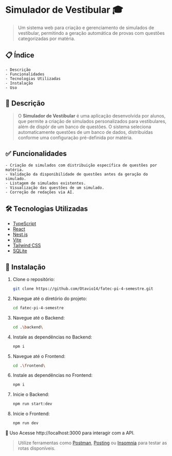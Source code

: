 # Simulador de Vestibular 🎓

> Um sistema web para criação e gerenciamento de simulados de vestibular, permitindo a geração automática de provas com questões categorizadas por matéria.

## 📋 Índice

    - Descrição
    - Funcionalidades
    - Tecnologias Utilizadas
    - Instalação
    - Uso

## 📖 Descrição

> O **Simulador de Vestibular** é uma aplicação desenvolvida por alunos, que permite a criação de simulados personalizados para vestibulares, além de dispôr de um banco de questões. O sistema seleciona automaticamente questões de um banco de dados, distribuídas conforme uma configuração pré-definida por matéria.

## ✅ Funcionalidades

    - Criação de simulados com distribuição específica de questões por matéria.
    - Validação da disponibilidade de questões antes da geração do simulado.
    - Listagem de simulados existentes.
    - Visualização das questões de um simulado.
    - Correção de redações via AI.

## 🛠️ Tecnologias Utilizadas

- [TypeScript](https://www.typescriptlang.org/)
- [React](https://react.dev/)
- [Nest.js](https://nestjs.com/)
- [Vite](https://vite.dev/plugins/)
- [Tailwind CSS](https://tailwindcss.com/)
- [SQLite](https://sqlite.org/)

## 🚀 Instalação

1. Clone o repositório:
   ```bash
   git clone https://github.com/Otavio14/fatec-pi-4-semestre.git

2. Navegue até o diretório do projeto:​
    ```bash
    cd fatec-pi-4-semestre

3. Navegue até o Backend:​
    ```bash
    cd .\backend\

4. Instale as dependências no Backend:​
    ```bash
    npm i

5. Navegue até o Frontend:​
    ```bash
    cd .\frontend\

6. Instale as dependências no Frontend:​
    ```bash
    npm i

7. Inicie o Backend:​
    ```bash
    npm run start:dev

8. Inicie o Frontend:​
    ```bash
    npm run dev

📌 Uso
Acesse http://localhost:3000 para interagir com a API.

> Utilize ferramentas como [Postman](https://www.postman.com/), [Posting](https://github.com/darrenburns/posting) ou [Insomnia](https://insomnia.rest/) para testar as rotas disponíveis.
